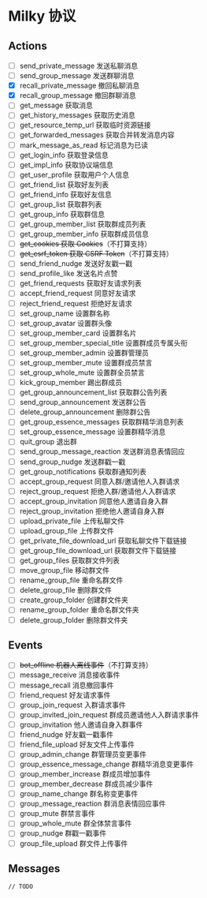 # Milky 协议

## Actions
 - [ ] send_private_message 发送私聊消息  
 - [ ] send_group_message 发送群聊消息  
 - [x] recall_private_message 撤回私聊消息  
 - [x] recall_group_message 撤回群聊消息  
 - [ ] get_message 获取消息  
 - [ ] get_history_messages 获取历史消息  
 - [ ] get_resource_temp_url 获取临时资源链接  
 - [ ] get_forwarded_messages 获取合并转发消息内容  
 - [ ] mark_message_as_read 标记消息为已读  
 - [ ] get_login_info 获取登录信息  
 - [ ] get_impl_info 获取协议端信息  
 - [ ] get_user_profile 获取用户个人信息  
 - [ ] get_friend_list 获取好友列表  
 - [ ] get_friend_info 获取好友信息  
 - [ ] get_group_list 获取群列表  
 - [ ] get_group_info 获取群信息  
 - [ ] get_group_member_list 获取群成员列表  
 - [ ] get_group_member_info 获取群成员信息  
 - [ ] ~~get_cookies 获取 Cookies~~（不打算支持）  
 - [ ] ~~get_csrf_token 获取 CSRF Token~~（不打算支持）   
 - [ ] send_friend_nudge 发送好友戳一戳  
 - [ ] send_profile_like 发送名片点赞  
 - [ ] get_friend_requests 获取好友请求列表  
 - [ ] accept_friend_request 同意好友请求  
 - [ ] reject_friend_request 拒绝好友请求  
 - [ ] set_group_name 设置群名称  
 - [ ] set_group_avatar 设置群头像  
 - [ ] set_group_member_card 设置群名片  
 - [ ] set_group_member_special_title 设置群成员专属头衔  
 - [ ] set_group_member_admin 设置群管理员  
 - [ ] set_group_member_mute 设置群成员禁言  
 - [ ] set_group_whole_mute 设置群全员禁言  
 - [ ] kick_group_member 踢出群成员  
 - [ ] get_group_announcement_list 获取群公告列表  
 - [ ] send_group_announcement 发送群公告  
 - [ ] delete_group_announcement 删除群公告  
 - [ ] get_group_essence_messages 获取群精华消息列表  
 - [ ] set_group_essence_message 设置群精华消息  
 - [ ] quit_group 退出群  
 - [ ] send_group_message_reaction 发送群消息表情回应  
 - [ ] send_group_nudge 发送群戳一戳  
 - [ ] get_group_notifications 获取群通知列表  
 - [ ] accept_group_request 同意入群/邀请他人入群请求  
 - [ ] reject_group_request 拒绝入群/邀请他人入群请求  
 - [ ] accept_group_invitation 同意他人邀请自身入群  
 - [ ] reject_group_invitation 拒绝他人邀请自身入群  
 - [ ] upload_private_file 上传私聊文件  
 - [ ] upload_group_file 上传群文件  
 - [ ] get_private_file_download_url 获取私聊文件下载链接  
 - [ ] get_group_file_download_url 获取群文件下载链接  
 - [ ] get_group_files 获取群文件列表  
 - [ ] move_group_file 移动群文件  
 - [ ] rename_group_file 重命名群文件  
 - [ ] delete_group_file 删除群文件  
 - [ ] create_group_folder 创建群文件夹  
 - [ ] rename_group_folder 重命名群文件夹  
 - [ ] delete_group_folder 删除群文件夹  

## Events
 - [ ] ~~bot_offline 机器人离线事件~~（不打算支持）  
 - [ ] message_receive 消息接收事件  
 - [ ] message_recall 消息撤回事件  
 - [ ] friend_request 好友请求事件  
 - [ ] group_join_request 入群请求事件  
 - [ ] group_invited_join_request 群成员邀请他人入群请求事件  
 - [ ] group_invitation 他人邀请自身入群事件  
 - [ ] friend_nudge 好友戳一戳事件  
 - [ ] friend_file_upload 好友文件上传事件  
 - [ ] group_admin_change 群管理员变更事件  
 - [ ] group_essence_message_change 群精华消息变更事件  
 - [ ] group_member_increase 群成员增加事件  
 - [ ] group_member_decrease 群成员减少事件  
 - [ ] group_name_change 群名称变更事件  
 - [ ] group_message_reaction 群消息表情回应事件  
 - [ ] group_mute 群禁言事件  
 - [ ] group_whole_mute 群全体禁言事件  
 - [ ] group_nudge 群戳一戳事件  
 - [ ] group_file_upload 群文件上传事件  

## Messages
```
// TODO
```